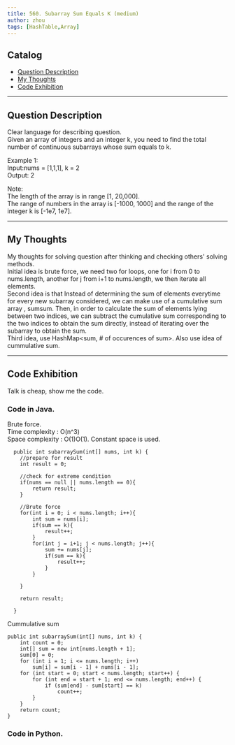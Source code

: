 ```yaml
---
title: 560. Subarray Sum Equals K (medium)                  
author: zhou      
tags: [HashTable,Array]          
---
```


       

## Catalog  
+ [Question Description](#partI)
+ [My Thoughts](#partII)
+ [Code Exhibition](#partIII)

----------------------------------

## Question Description
Clear language for describing question.    
Given an array of integers and an integer k, you need to find the total number of continuous subarrays whose sum equals to k.   

Example 1:    
Input:nums = [1,1,1], k = 2    
Output: 2     

Note:    
The length of the array is in range [1, 20,000].    
The range of numbers in the array is [-1000, 1000] and the range of the integer k is [-1e7, 1e7].     


----------------------------------

## My Thoughts
My thoughts for solving question after thinking and checking others' solving methods.        
Initial idea is brute force, we need two for loops, one for i from 0 to nums.length, another for j from i+1 to nums.length, we then iterate all elements.    
Second idea is that Instead of determining the sum of elements everytime for every new subarray considered, we can make use of a cumulative sum array , sumsum. Then, in order to calculate the sum of elements lying between two indices, we can subtract the cumulative sum corresponding to the two indices to obtain the sum directly, instead of iterating over the subarray to obtain the sum.       
Third idea, use HashMap<sum, # of occurences of sum>. Also use idea of cummulative sum. 





----------------------------------

## Code Exhibition
Talk is cheap, show me the code.    
### Code in Java.     
Brute force.    
Time complexity : O(n^3)       
Space complexity : O(1)O(1). Constant space is used.         

      public int subarraySum(int[] nums, int k) {
        //prepare for result
        int result = 0;
        
        //check for extreme condition
        if(nums == null || nums.length == 0){
            return result;
        }
        
        //Brute force
        for(int i = 0; i < nums.length; i++){
            int sum = nums[i];
            if(sum == k){
                result++;
            }
            for(int j = i+1; j < nums.length; j++){
                sum += nums[j];
                if(sum == k){
                    result++;
                }
            }
            
        }
        
        return result;
        
      }

Cummulative sum    

    public int subarraySum(int[] nums, int k) {
        int count = 0;
        int[] sum = new int[nums.length + 1];
        sum[0] = 0;
        for (int i = 1; i <= nums.length; i++)
            sum[i] = sum[i - 1] + nums[i - 1];
        for (int start = 0; start < nums.length; start++) {
            for (int end = start + 1; end <= nums.length; end++) {
                if (sum[end] - sum[start] == k)
                    count++;
            }
        }
        return count;
    }



### Code in Python.   




